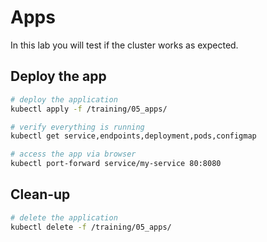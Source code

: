 # Apps

In this lab you will test if the cluster works as expected.

## Deploy the app

```bash
# deploy the application
kubectl apply -f /training/05_apps/

# verify everything is running
kubectl get service,endpoints,deployment,pods,configmap

# access the app via browser
kubectl port-forward service/my-service 80:8080
```

## Clean-up

```bash
# delete the application
kubectl delete -f /training/05_apps/
```
